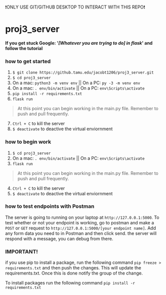 :exclamation:ONLY USE GIT/GITHUB DESKTOP TO INTERACT WITH THIS REPO:exclamation:

# proj3_server

**If you get stuck Google: '*[Whatever you are trying to do] in flask*' and follow the tutorial**

### how to get started

1. ```$ git clone https://github.tamu.edu/jacobt1206/proj3_server.git```
2. ```$ cd proj3_server```
3. On a mac: ```python3 -m venv env``` || On a PC: ```py -3 -m venv env```
4. On a mac: ```. env/bin/activate``` || On a PC: ```env\Scripts\activate```
5. ```pip install -r requirements.txt```
6. ```flask run```
> At this point you can begin working in the main.py file. Remember to push and pull frequently.
7. ```Ctrl + C``` to kill the server
8. ```$ deactivate``` to deactive the virtual enviornment

### how to begin work

1. ```$ cd proj3_server```
2. On a mac: ```. env/bin/activate``` || On a PC: ```env\Scripts\activate```
3. ```flask run```
> At this point you can begin working in the main.py file. Remember to push and pull frequently.
4. ```Ctrl + C``` to kill the server
5. ```$ deactivate``` to deactive the virtual enviornment


### how to test endpoints with Postman

The server is going to running on your laptop at `http://127.0.0.1:5000`. To test whether or not your endpoint is working, go to postman and make a `POST` or `GET` request to `http://127.0.0.1:5000/[your endpoint name]`. Add any form data you need to in Postman and then click send. the server will respond with a message, you can debug from there.

### IMPORTANT!

if you use pip to install a package, run the following command ```pip freeze > requirements.txt``` and then push the changes. This will update the requirements.txt. Once this is done notify the group of the change.

To install packages run the following command ```pip install -r requirements.txt```
